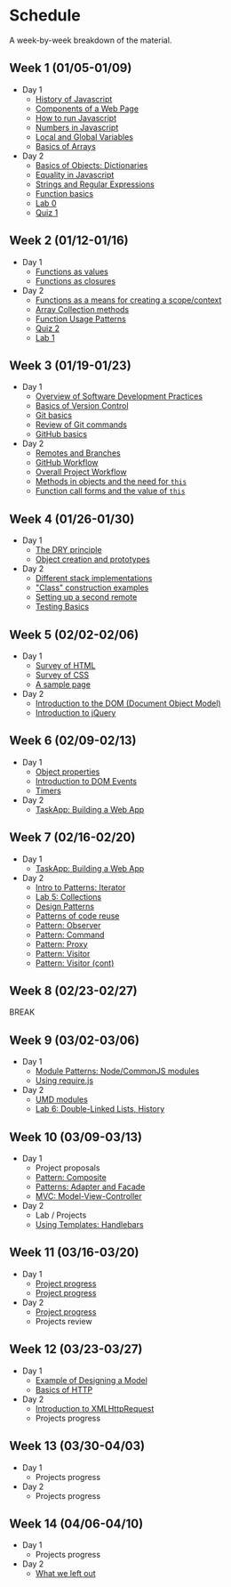 # Schedule

A week-by-week breakdown of the material.

## Week  1 (01/05-01/09)

- Day 1
    - [History of Javascript](notes/history.md)
    - [Components of a Web Page](notes/page_components.md)
    - [How to run Javascript](notes/how_to_run.md)
    - [Numbers in Javascript](notes/numbers.md)
    - [Local and Global Variables](notes/local_vs_global.md)
    - [Basics of Arrays](notes/array_basics.md)
- Day 2
    - [Basics of Objects: Dictionaries](notes/object_basics.md)
    - [Equality in Javascript](notes/equality.md)
    - [Strings and Regular Expressions](notes/strings_and_re.md)
    - [Function basics](notes/functions_basic.md)
    - [Lab 0](labs/0.md)
    - [Quiz 1](https://moodle.hanover.edu/mod/quiz/view.php?id=32970)

## Week  2 (01/12-01/16)

- Day 1
    - [Functions as values](notes/function_values.md)
    - [Functions as closures](notes/function_closures.md)
- Day 2
    - [Functions as a means for creating a scope/context](notes/functions_for_scope.md)
    - [Array Collection methods](notes/array_collection_methods.md)
    - [Function Usage Patterns](notes/function_usage_patterns.md)
    - [Quiz 2](https://moodle.hanover.edu/mod/quiz/view.php?id=33676)
    - [Lab 1](labs/1.md)

## Week  3 (01/19-01/23)

- Day 1
    - [Overview of Software Development Practices](notes/dev_overview.md)
    - [Basics of Version Control](notes/git_version_control.md)
    - [Git basics](notes/git_basics.md)
    - [Review of Git commands](notes/git_commands_review.md)
    - [GitHub basics](notes/github_basics.md)
- Day 2
    - [Remotes and Branches](notes/git_remotes_branches.md)
    - [GitHub Workflow](notes/github_workflow.md)
    - [Overall Project Workflow](notes/project_workflow.md)
    - [Methods in objects and the need for `this`](notes/object_methods.md)
    - [Function call forms and the value of `this`](notes/function_calls_and_this.md)

## Week  4 (01/26-01/30)

- Day 1
    - [The DRY principle](notes/dry.md)
    - [Object creation and prototypes](notes/object_creation_prototypes.md)
- Day 2
    - [Different stack implementations](notes/stack_various.md)
    - ["Class" construction examples](notes/class_construction.md)
    - [Setting up a second remote](notes/second_remote.md)
    - [Testing Basics](notes/testing_basics.md)

## Week  5 (02/02-02/06)

- Day 1
    - [Survey of HTML](notes/html_survey.md)
    - [Survey of CSS](notes/css_survey.md)
    - [A sample page](notes/sample_page.md)
- Day 2
    - [Introduction to the DOM (Document Object Model)](notes/dom_intro.md)
    - [Introduction to jQuery](notes/jquery_intro.md)

## Week  6 (02/09-02/13)

- Day 1
    - [Object properties](notes/object_properties.md)
    - [Introduction to DOM Events](notes/events_intro.md)
    - [Timers](notes/events_timers.md)
- Day 2
    - [TaskApp: Building a Web App](notes/taskapp_setup.md)

## Week  7 (02/16-02/20)

- Day 1
    - [TaskApp: Building a Web App](notes/taskapp_setup.md)
- Day 2
    - [Intro to Patterns: Iterator](notes/patterns_iterator.md)
    - [Lab 5: Collections](labs/5.md)
    - [Design Patterns](notes/design_patterns.md)
    - [Patterns of code reuse](notes/code_reuse.md)
    - [Pattern: Observer](notes/patterns_observer.md)
    - [Pattern: Command](notes/patterns_command.md)
    - [Pattern: Proxy](notes/patterns_proxy.md)
    - [Pattern: Visitor](notes/patterns_visitor.md)
    - [Pattern: Visitor (cont)](notes/patterns_visitor.md)

## Week  8 (02/23-02/27)

BREAK

## Week  9 (03/02-03/06)

- Day 1
    - [Module Patterns: Node/CommonJS modules](notes/pattern_modules.md)
    - [Using require.js](notes/requirejs.md)
- Day 2
    - [UMD modules](notes/umd.md)
    - [Lab 6: Double-Linked Lists, History](labs/6.md)

## Week 10 (03/09-03/13)

- Day 1
    - Project proposals
    - [Pattern: Composite](notes/patterns_composite.md)
    - [Patterns: Adapter and Facade](notes/patterns_adapter_facade.md)
    - [MVC: Model-View-Controller](notes/pattern_mvc.md)
- Day 2
    - Lab / Projects
    - [Using Templates: Handlebars](notes/templates.md)

## Week 11 (03/16-03/20)

- Day 1
    - [Project progress](notes/project_steps.md)
    - [Project progress](notes/project_steps.md)
- Day 2
    - [Project progress](notes/project_steps.md)
    - Projects review

## Week 12 (03/23-03/27)

- Day 1
    - [Example of Designing a Model](notes/design_example.md)
    - [Basics of HTTP](notes/http_intro.md)
- Day 2
    - [Introduction to XMLHttpRequest](notes/xhr_intro.md)
    - Projects progress

## Week 13 (03/30-04/03)

- Day 1
    - Projects progress
- Day 2
    - Projects progress

## Week 14 (04/06-04/10)

- Day 1
    - Projects progress
- Day 2
    - [What we left out](notes/left_out.md)
